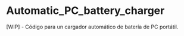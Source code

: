 # Automatic_PC_battery_charger
[WIP] - Código para un cargador automático de batería de PC portátil.
